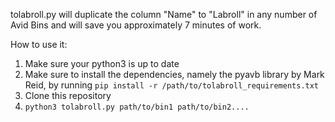 tolabroll.py will duplicate the column "Name" to "Labroll" in any number of Avid Bins and will save you approximately 7 minutes of work.

How to use it:
1) Make sure your python3 is up to date
2) Make sure to install the dependencies, namely the pyavb library by Mark Reid, by running `pip install -r /path/to/tolabroll_requirements.txt`
3) Clone this repository
4) `python3 tolabroll.py path/to/bin1 path/to/bin2....`
